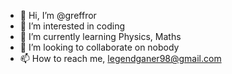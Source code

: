 - 👋 Hi, I’m @greffror
- 👀 I’m interested in coding
- 🌱 I’m currently learning Physics, Maths
- 💞️ I’m looking to collaborate on nobody
- 📫 How to reach me, legendganer98@gmail.com

<!---
greffror/greffror is a ✨ special ✨ repository because its `README.md` (this file) appears on your GitHub profile.
You can click the Preview link to take a look at your changes.
--->
